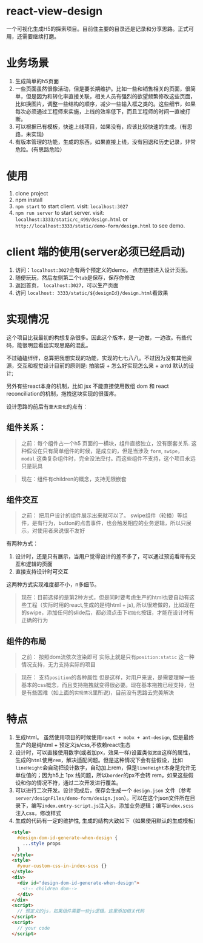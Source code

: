 # react-view-design
一个可视化生成H5的探索项目。目前住主要的目录还是记录和分享思路。正式可用，还需要继续打磨。

# 业务场景
1. 生成简单的h5页面
2. 一些页面虽然很像活动，但是要长期维护。比如一些和销售相关的页面，很简单，但是因为和转化率直接关联，相关人员有强烈的欲望频繁修改这些页面，比如换图片，调整一些结构的顺序，减少一些输入框之类的。这些细节，如果每次必须通过工程师来实施，上线的效率低下，而且工程师的时间一直被打断。
3. 可以根据已有模板，快速上线项目，如果没有，应该比较快速的生成。(有思路，未实现)
4. 有版本管理的功能，生成的东西，如果直接上线，没有回退和历史记录，非常危险。(有思路危险）

# 使用
1. clone project
2. npm install
3. `npm start` to start client. visit: `localhost:3027`
4. `npm run server` to start server. visit: `localhost:3333/static/c_499/design.html` or `http://localhost:3333/static/demo-form/design.html` to see demo.

# client 端的使用(server必须已经启动)

1. 访问：`localhost:3027`会有两个预定义的demo， 点击链接进入设计页面。
2. 随便玩玩，然后左侧第二个`tab`是保存，保存你修改
3. 返回首页， `localhost:3027`，可以生产页面
4. 访问 `localhost: 3333/static/${designId}/design.html`看效果


# 实现情况
这个项目比我最初的构想复杂很多。因此这个版本，是一边做，一边改。有些代码，能很明显看出实现思路的混乱。

不过磕磕绊绊，总算把我想实现的功能，实现的七七八八。不过因为没有其他资源，交互和视觉设计目前的原则是: 拍脑袋 + 怎么好实现怎么来 + antd 默认的设计;

另外有些react本身的机制，比如 jsx 不能直接使用数组 dom 和 react reconciliation的机制，拖拽这块实现的很蛋疼。

设计思路的前后有`重大变化`的点有：

## 组件关系：
  > 之前：每个组件占一个h5 页面的一横块，组件直接独立，没有嵌套关系.
  这种假设在只有简单组件的时候，是成立的，但是当涉及 `form`, `swipe`， `modal` 这类复杂组件时，完全没法应付。而这些组件不支持，这个项目永远只是玩具

  > 现在：组件有children的概念，支持无限嵌套

## 组件交互

  > 之前： 把用户设计的组件展示出来就可以了。
  swipe组件（轮播）等组件，是有行为，button的点击事件，也会触发相应的业务逻辑，所以只展示，对使用者来说很不友好

  有两种方式：
  1. 设计时，还是只有展示，当用户觉得设计的差不多了，可以通过预览看带有交互和逻辑的页面
  2. 直接支持设计时可交互

这两种方式实现难度都不小，n多细节。

  > 现在：目前选择的是第2种方式，但是同时要考虑生产的html也要自动有这些工程（实际时用的react,生成的是纯html + js), 所以很难做的，比如现在的swipe，添加任何的slide后，都必须点击下`初始化`按钮，才能在设计时有正确的行为

## 组件的布局

  > 之前： 按照dom流依次渲染即可
  实际上就是只有`position:static` 这一种情况支持，无力支持实际的项目

  >现在： 支持`position`的各种属性
  但是这样，对用户来说，是需要理解一些基本的css概念，而且支持拖拽就变得很必要。现在基本拖拽已经支持，但是有些困难（如上面的`实现情况`里所说)，目前没有思路去完美解决



# 特点
1. 生成html。 虽然使用项目的时候使用`react + mobx + ant-design`, 但是最终生产的是纯html + 预定义js/css,不依赖react生态
2. 设计时，可以直接使用数字(或者加px，效果一样)设置类似`宽度`这样的属性，生成的`html`使用`rem`，解决适配问题。但是这种情况下会有些假设，比如`lineHeight`会自动把设计数字，自动加上rem，但是`lineHeight`本身是允许无单位值的；因为h5上 1px 线问题，所以`border`的px不会转 rem，如果这些假设和你的情况不符，通过二次开发进行覆盖。
3. 可以进行二次开发。设计完成后，保存会生成一个 `design.json` 文件（参考 `server/designFiles/demo-form/design.json`）。可以在这个json文件所在目录下，编写`index.entry-script.js`注入js，添加业务逻辑；编写`index.scss`注入css，修改样式
4. 生成的代码有一定的维护性, 生成的结构大致如下（如果使用默认的生成模板）

```html
  <style>
    #design-dom-id-generate-when-design {
      ...style props
    }
  </style>
  <style>
    #your-custom-css-in-index-scss {}
  </style>
  <div>
    <div id="design-dom-id-generate-when-design">
      <!-- children dom-->
    </div>
  </div>
  <script>
    // 预定义的js，如果组件需要一些js逻辑，这里添加相关代码
  </script>
  <script>
    // your code
  </script>
```
